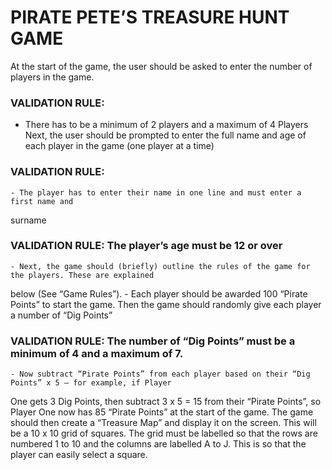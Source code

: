 # PIRATE PETE’S TREASURE HUNT GAME

At the start of the game, the user should be asked to enter the number of players in the game.
### VALIDATION RULE: 
   - There has to be a minimum of 2 players and a maximum of 4 Players
Next, the user should be prompted to enter the full name and age of each player in the game (one
player at a time)
### VALIDATION RULE: 
    - The player has to enter their name in one line and must enter a first name and
surname
### VALIDATION RULE: The player’s age must be 12 or over
    - Next, the game should (briefly) outline the rules of the game for the players. These are explained
below (See “Game Rules”).
    - Each player should be awarded 100 “Pirate Points” to start the game. Then the game should
randomly give each player a number of “Dig Points”
### VALIDATION RULE: The number of “Dig Points” must be a minimum of 4 and a maximum of 7.
    - Now subtract “Pirate Points” from each player based on their “Dig Points” x 5 – for example, if Player
One gets 3 Dig Points, then subtract 3 x 5 = 15 from their “Pirate Points”, so Player One now has 85
“Pirate Points” at the start of the game.
The game should then create a “Treasure Map” and display it on the screen. This will be a 10 x 10
grid of squares. The grid must be labelled so that the rows are numbered 1 to 10 and the columns
are labelled A to J. This is so that the player can easily select a square.

